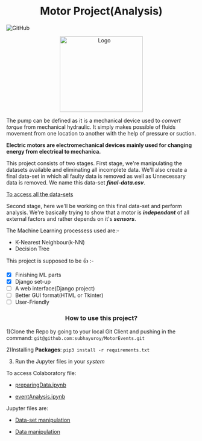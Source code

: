 <h1 align="center">Motor Project(Analysis)</h1>
<p align="left"><img alt="GitHub" src="https://img.shields.io/github/license/subhayuroy/MotorEvents"></p>


<p align="center">
  <a href="https://github.com/subhayuroy/MotorEvents">
    <img src="https://pngimage.net/wp-content/uploads/2020/02/steam-machine-png-3.png" alt="Logo" width="220" height="200">
  </a>

The pump can be defined as it is a mechanical device used to *convert torque* from mechanical hydraulic.
It simply makes possible of fluids movement from one location to another with the help of pressure or suction.

**Electric motors are electromechanical devices mainly used for changing energy from electrical to mechanica.**

This project consists of two stages. First stage, we're manipulating the datasets available and eliminating all incomplete data.
We'll also create a final data-set in which all faulty data is removed as well as Unnecessary data is removed. We name this data-set ***final-data.csv***.

[To access all the data-sets](Data/)

Second stage, here we'll be working on this final data-set and perform analysis. We're basically trying to show that a motor is ***independant*** of all external factors and rather depends on it's ***sensors***.

The Machine Learning processess used are:-
- K-Nearest Neighbour(k-NN)
- Decision Tree

This project is supposed to be :+1: :-
- [x] Finishing ML parts
- [x] Django set-up
- [ ] A web interface(Django project)
- [ ] Better GUI format(HTML or Tkinter)
- [ ] User-Friendly

<h3 align="center">How to use this project?</h3>

1)Clone the Repo by going to your local Git Client and pushing in the command:
`git@github.com:subhayuroy/MotorEvents.git`


2)Installing **Packages**:
`pip3 install -r requirements.txt`


3) Run the Jupyter files in your *system*

To access Colaboratory file:
- [preparingData.ipynb](https://colab.research.google.com/github/subhayuroy/MotorEvents/blob/master/preparingData.ipynb)

- [eventAnalysis.ipynb](https://colab.research.google.com/github/subhayuroy/MotorEvents/blob/master/eventAnalysis.ipynb)
 
 Jupyter files are:
 - [Data-set manipulation](https://github.com/subhayuroy/MotorEvents/blob/master/preparingData.ipynb)
 
 - [Data manipulation](https://github.com/subhayuroy/MotorEvents/blob/master/eventAnalysis.ipynb)
